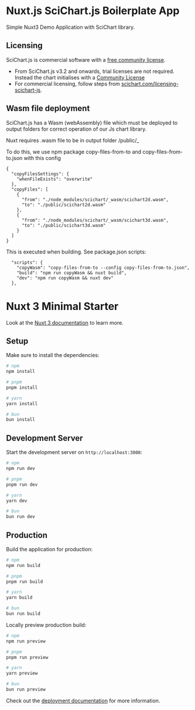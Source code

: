 # Nuxt.js SciChart.js Boilerplate App

Simple Nuxt3 Demo Application with SciChart library.

## Licensing

SciChart.js is commercial software with a [free community license](https://scichart.com/community-licensing).

- From SciChart.js v3.2 and onwards, trial licenses are not required. Instead the chart initialises with a [Community License](https://scichart.com/community-licensing)
- For commercial licensing, follow steps from [scichart.com/licensing-scichart-js](https://scichart.com/licensing-scichart-js).

## Wasm file deployment

SciChart.js has a Wasm (webAssembly) file which must be deployed to output folders for correct operation of our Js chart library.

Nuxt requires .wasm file to be in output folder /public/_

To do this, we use npm package copy-files-from-to and copy-files-from-to.json with this config

```
{
  "copyFilesSettings": {
    "whenFileExists": "overwrite"
  },
  "copyFiles": [
    {
      "from": "./node_modules/scichart/_wasm/scichart2d.wasm",
      "to": "./public/scichart2d.wasm"
    },
    {
      "from": "./node_modules/scichart/_wasm/scichart3d.wasm",
      "to": "./public/scichart3d.wasm"
    }
  ]
}
```

This is executed when building. See package.json scripts:

```
  "scripts": {
    "copyWasm": "copy-files-from-to --config copy-files-from-to.json",
    "build": "npm run copyWasm && nuxt build",
    "dev": "npm run copyWasm && nuxt dev"
  },
```

# Nuxt 3 Minimal Starter

Look at the [Nuxt 3 documentation](https://nuxt.com/docs/getting-started/introduction) to learn more.

## Setup

Make sure to install the dependencies:

```bash
# npm
npm install

# pnpm
pnpm install

# yarn
yarn install

# bun
bun install
```

## Development Server

Start the development server on `http://localhost:3000`:

```bash
# npm
npm run dev

# pnpm
pnpm run dev

# yarn
yarn dev

# bun
bun run dev
```

## Production

Build the application for production:

```bash
# npm
npm run build

# pnpm
pnpm run build

# yarn
yarn build

# bun
bun run build
```

Locally preview production build:

```bash
# npm
npm run preview

# pnpm
pnpm run preview

# yarn
yarn preview

# bun
bun run preview
```

Check out the [deployment documentation](https://nuxt.com/docs/getting-started/deployment) for more information.
